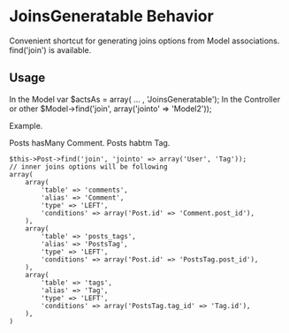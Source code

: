 # JoinsGeneratable Behavior
Convenient shortcut for generating joins options from Model associations.
find('join') is available.

## Usage
In the Model
	var $actsAs = array( ... , 'JoinsGeneratable');
In the Controller or other
	$Model->find('join', array('jointo' => 'Model2'));

Example.

Posts hasMany Comment.
Posts habtm Tag.

	$this->Post->find('join', 'jointo' => array('User', 'Tag'));
	// inner joins options will be following
	array(
		array(
			'table' => 'comments',
			'alias' => 'Comment',
			'type' => 'LEFT',
			'conditions' => array('Post.id' => 'Comment.post_id'),
		),
		array(
			'table' => 'posts_tags',
			'alias' => 'PostsTag',
			'type' => 'LEFT',
			'conditions' => array('Post.id' => 'PostsTag.post_id'),
		),
		array(
			'table' => 'tags',
			'alias' => 'Tag',
			'type' => 'LEFT',
			'conditions' => array('PostsTag.tag_id' => 'Tag.id'),
		),
	)